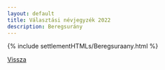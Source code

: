 ```yaml
---
layout: default
title: Választási névjegyzék 2022
description: Beregsurány
---
```


{% include settlementHTMLs/Beregsuraany.html %}

[Vissza](../)